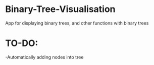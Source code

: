 # Binary-Tree-Visualisation
App for displaying binary trees, and other functions with binary trees

# TO-DO:
-Automatically adding nodes into tree
